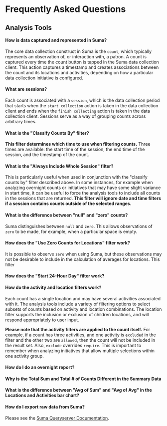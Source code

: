 # Frequently Asked Questions

## Analysis Tools

#### How is data captured and represented in Suma?
The core data collection construct in Suma is the `count`, which typically represents an observation of, or interaction with, a patron. A count is captured every time the count button is tapped in the Suma data collection client. This action captures a timestamp and creates associations between the count and its locations and activities, depending on how a particular data collection initiative is configured. 

#### What are sessions?
Each count is associated with a `session`, which is the data collection period that starts when the `start collection` action is taken in the data collection client and ends when the `finish collecting` action is taken in the data collection client. Sessions serve as a way of grouping counts across arbitrary times.

#### What is the "Classify Counts By" filter?
**This filter determines which time to use when filtering counts.** Three times are available: the start time of the session, the end time of the session, and the timestamp of the count. 

#### What is the "Always Include Whole Session" filter?
This is particularly useful when used in conjunction with the "classify counts by" filter described above. In some instances, for example when analyzing overnight counts or initiatives that may have some slight variance in start time, it can be useful to force the analysis tools to include all counts in the sessions that are returned. **This filter will ignore date and time filters if a session contains counts outside of the selected ranges.**

#### What is the difference between "null" and "zero" counts?
Suma distinguishes between `null` and `zero`. This allows observations of `zero` to be made, for example, when a particular space is empty. 

#### How does the "Use Zero Counts for Locations" filter work?
It is possible to observe `zero` when using Suma, but these observations may not be desirable to include in the calculation of averages for locations. This filter

#### How does the "Start 24-Hour Day" filter work?

#### How do the activity and location filters work?
Each count has a single location and may have several activities associated with it. The analysis tools include a variety of filtering options to select subsets of counts based on activity and location combinations. The location filter supports the inclusion or exclusion of children locations, and will respond appropriately to user input.

**Please note that the activity filters are applied to the count itself.** For example, if a count has three activities, and one activity is `excluded` in the filter and the other two are `allowed`, then the count will not be included in the result set. Also, `exclude` overrides `require`. This is important to remember when analyzing initiatives that allow multiple selections within one activity group.

#### How do I do an overnight report?

#### Why is the Total Sum and Total # of Counts Different in the Summary Data

#### What is the difference between "Avg of Sum" and "Avg of Avg" in the Locations and Activities bar chart?

#### How do I export raw data from Suma?
Please see the [Suma Queryserver Documentation](queryserver.md).
